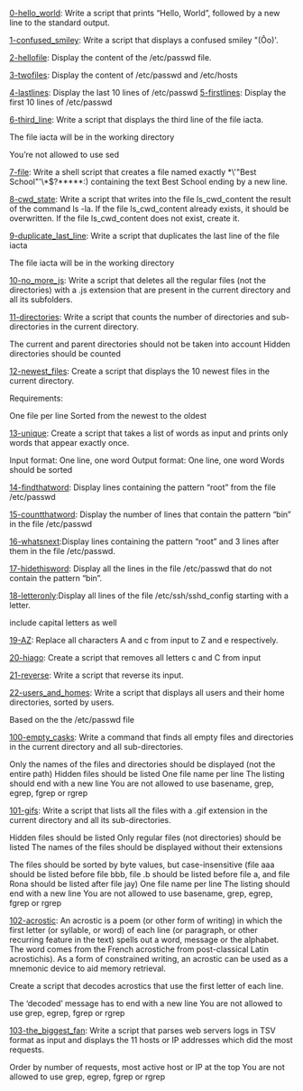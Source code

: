 [0-hello_world](https://github.com/nafscode/alx-system_engineering-devops/blob/master/0x02-shell_redirections/0-hello_world):
Write a script that prints “Hello, World”, followed by a new line to the standard output.


[1-confused_smiley](https://github.com/nafscode/alx-system_engineering-devops/blob/master/0x02-shell_redirections/1-confused_smiley): Write a script that displays a confused smiley "(Ôo)'.


[2-hellofile](https://github.com/nafscode/alx-system_engineering-devops/blob/master/0x02-shell_redirections/2-hellofile): Display the content of the /etc/passwd file.


[3-twofiles](https://github.com/nafscode/alx-system_engineering-devops/blob/master/0x02-shell_redirections/3-twofiles): Display the content of /etc/passwd and /etc/hosts


[4-lastlines](https://github.com/nafscode/alx-system_engineering-devops/blob/master/0x02-shell_redirections/4-lastlines): Display the last 10 lines of /etc/passwd
[5-firstlines](https://github.com/nafscode/alx-system_engineering-devops/blob/master/0x02-shell_redirections/5-firstlines): Display the first 10 lines of /etc/passwd


[6-third_line](https://github.com/nafscode/alx-system_engineering-devops/blob/master/0x02-shell_redirections/6-third_line): Write a script that displays the third line of the file iacta.

The file iacta will be in the working directory

You’re not allowed to use sed


[7-file](https://github.com/nafscode/alx-system_engineering-devops/blob/master/0x02-shell_redirections/7-file): Write a shell script that creates a file named exactly \*\\'"Best School"\'\\*$\?\*\*\*\*\*:) containing the text Best School ending by a new line.


[8-cwd_state](https://github.com/nafscode/alx-system_engineering-devops/blob/master/0x02-shell_redirections/8-cwd_state): Write a script that writes into the file ls_cwd_content the result of the command ls -la. If the file ls_cwd_content already exists, it should be overwritten. If the file ls_cwd_content does not exist, create it.


[9-duplicate_last_line](https://github.com/nafscode/alx-system_engineering-devops/blob/master/0x02-shell_redirections/9-duplicate_last_line): Write a script that duplicates the last line of the file iacta

The file iacta will be in the working directory


[10-no_more_js](https://github.com/nafscode/alx-system_engineering-devops/blob/master/0x02-shell_redirections/10-no_more_js): Write a script that deletes all the regular files (not the directories) with a .js extension that are present in the current directory and all its subfolders.


[11-directories](https://github.com/nafscode/alx-system_engineering-devops/blob/master/0x02-shell_redirections/11-directories): Write a script that counts the number of directories and sub-directories in the current directory.

The current and parent directories should not be taken into account
Hidden directories should be counted


[12-newest_files](https://github.com/nafscode/alx-system_engineering-devops/blob/master/0x02-shell_redirections/12-newest_files): Create a script that displays the 10 newest files in the current directory.

Requirements:

One file per line
Sorted from the newest to the oldest


[13-unique](https://github.com/nafscode/alx-system_engineering-devops/blob/master/0x02-shell_redirections/13-unique): Create a script that takes a list of words as input and prints only words that appear exactly once.

Input format: One line, one word
Output format: One line, one word
Words should be sorted


[14-findthatword](https://github.com/nafscode/alx-system_engineering-devops/blob/master/0x02-shell_redirections/14-findthatword): Display lines containing the pattern “root” from the file /etc/passwd


[15-countthatword](https://github.com/nafscode/alx-system_engineering-devops/blob/master/0x02-shell_redirections/15-countthatword): Display the number of lines that contain the pattern “bin” in the file /etc/passwd


[16-whatsnext](https://github.com/nafscode/alx-system_engineering-devops/blob/master/0x02-shell_redirections/16-whatsnext):Display lines containing the pattern “root” and 3 lines after them in the file /etc/passwd.


[17-hidethisword](https://github.com/nafscode/alx-system_engineering-devops/blob/master/0x02-shell_redirections/17-hidethisword): Display all the lines in the file /etc/passwd that do not contain the pattern “bin”.


[18-letteronly](https://github.com/nafscode/alx-system_engineering-devops/blob/master/0x02-shell_redirections/18-letteronly):Display all lines of the file /etc/ssh/sshd_config starting with a letter.

include capital letters as well


[19-AZ](https://github.com/nafscode/alx-system_engineering-devops/blob/master/0x02-shell_redirections/19-AZ): Replace all characters A and c from input to Z and e respectively.


[20-hiago](https://github.com/nafscode/alx-system_engineering-devops/blob/master/0x02-shell_redirections/20-hiago): Create a script that removes all letters c and C from input


[21-reverse](https://github.com/nafscode/alx-system_engineering-devops/blob/master/0x02-shell_redirections/21-reverse): Write a script that reverse its input.


[22-users_and_homes](https://github.com/nafscode/alx-system_engineering-devops/blob/master/0x02-shell_redirections/22-users_and_homes): Write a script that displays all users and their home directories, sorted by users.

Based on the the /etc/passwd file


[100-empty_casks](https://github.com/nafscode/alx-system_engineering-devops/blob/master/0x02-shell_redirections/100-empty_casks): Write a command that finds all empty files and directories in the current directory and all sub-directories.

Only the names of the files and directories should be displayed (not the entire path)
Hidden files should be listed
One file name per line
The listing should end with a new line
You are not allowed to use basename, grep, egrep, fgrep or rgrep


[101-gifs](https://github.com/nafscode/alx-system_engineering-devops/blob/master/0x02-shell_redirections/101-gifs): Write a script that lists all the files with a .gif extension in the current directory and all its sub-directories.

Hidden files should be listed
Only regular files (not directories) should be listed
The names of the files should be displayed without their extensions


The files should be sorted by byte values, but case-insensitive (file aaa should be listed before file bbb, file .b should be listed before file a, and file Rona should be listed after file jay)
One file name per line
The listing should end with a new line
You are not allowed to use basename, grep, egrep, fgrep or rgrep


[102-acrostic](https://github.com/nafscode/alx-system_engineering-devops/blob/master/0x02-shell_redirections/102-acrostic): An acrostic is a poem (or other form of writing) in which the first letter (or syllable, or word) of each line (or paragraph, or other recurring feature in the text) spells out a word, message or the alphabet. The word comes from the French acrostiche from post-classical Latin acrostichis). As a form of constrained writing, an acrostic can be used as a mnemonic device to aid memory retrieval.

Create a script that decodes acrostics that use the first letter of each line.

The ‘decoded’ message has to end with a new line
You are not allowed to use grep, egrep, fgrep or rgrep


[103-the_biggest_fan](https://github.com/nafscode/alx-system_engineering-devops/blob/master/0x02-shell_redirections/103-the_biggest_fan): Write a script that parses web servers logs in TSV format as input and displays the 11 hosts or IP addresses which did the most requests.

Order by number of requests, most active host or IP at the top
You are not allowed to use grep, egrep, fgrep or rgrep
